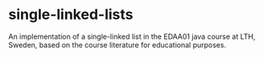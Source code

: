 # single-linked-lists
An implementation of a single-linked list in the EDAA01 java course at LTH, Sweden, based on the course literature for educational purposes.
